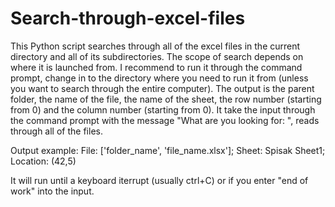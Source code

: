 # Search-through-excel-files
This Python script searches through all of the excel files in the current directory and all of its subdirectories. The scope of search depends on where it is launched from. I recommend to run it through the command prompt, change in to the directory where you need to run it from (unless you want to search through the entire computer). The output is the parent folder, the name of the file, the name of the sheet, the row number (starting from 0) and the column number (starting from 0). It take the input through the command prompt with the message "What are you looking for: ", reads through all of the files.

Output example:
  File: ['folder_name', 'file_name.xlsx']; Sheet: Spisak Sheet1; Location: (42,5)

It will run until a keyboard iterrupt (usually ctrl+C) or if you enter "end of work" into the input.
